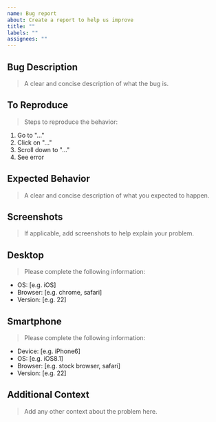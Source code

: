 ```yaml
---
name: Bug report
about: Create a report to help us improve
title: ""
labels: ""
assignees: ""
---
```


## Bug Description

> A clear and concise description of what the bug is.

## To Reproduce

> Steps to reproduce the behavior:

1. Go to "..."
2. Click on "..."
3. Scroll down to "..."
4. See error

## Expected Behavior

> A clear and concise description of what you expected to happen.

## Screenshots

> If applicable, add screenshots to help explain your problem.

## Desktop

> Please complete the following information:

- OS: [e.g. iOS]
- Browser: [e.g. chrome, safari]
- Version: [e.g. 22]

## Smartphone

> Please complete the following information:

- Device: [e.g. iPhone6]
- OS: [e.g. iOS8.1]
- Browser: [e.g. stock browser, safari]
- Version: [e.g. 22]

## Additional Context

> Add any other context about the problem here.
